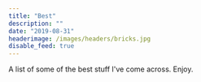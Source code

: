 ```yaml
---
title: "Best"
description: ""
date: "2019-08-31"
headerimage: /images/headers/bricks.jpg
disable_feed: true
---
```


A list of some of the best stuff I've come across. Enjoy.